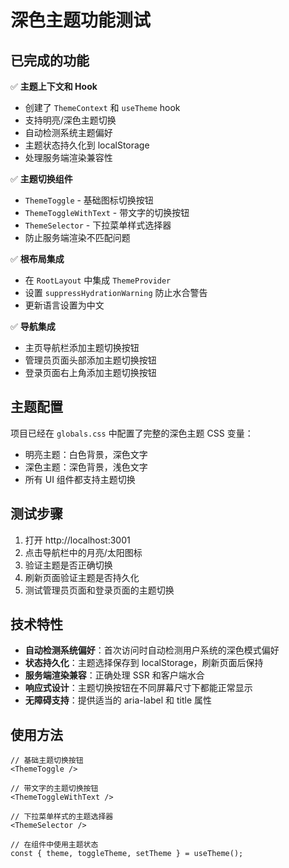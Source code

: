 # 深色主题功能测试

## 已完成的功能

✅ **主题上下文和 Hook**
- 创建了 `ThemeContext` 和 `useTheme` hook
- 支持明亮/深色主题切换
- 自动检测系统主题偏好
- 主题状态持久化到 localStorage
- 处理服务端渲染兼容性

✅ **主题切换组件**
- `ThemeToggle` - 基础图标切换按钮
- `ThemeToggleWithText` - 带文字的切换按钮
- `ThemeSelector` - 下拉菜单样式选择器
- 防止服务端渲染不匹配问题

✅ **根布局集成**
- 在 `RootLayout` 中集成 `ThemeProvider`
- 设置 `suppressHydrationWarning` 防止水合警告
- 更新语言设置为中文

✅ **导航集成**
- 主页导航栏添加主题切换按钮
- 管理员页面头部添加主题切换按钮
- 登录页面右上角添加主题切换按钮

## 主题配置

项目已经在 `globals.css` 中配置了完整的深色主题 CSS 变量：

- 明亮主题：白色背景，深色文字
- 深色主题：深色背景，浅色文字
- 所有 UI 组件都支持主题切换

## 测试步骤

1. 打开 http://localhost:3001
2. 点击导航栏中的月亮/太阳图标
3. 验证主题是否正确切换
4. 刷新页面验证主题是否持久化
5. 测试管理员页面和登录页面的主题切换

## 技术特性

- **自动检测系统偏好**：首次访问时自动检测用户系统的深色模式偏好
- **状态持久化**：主题选择保存到 localStorage，刷新页面后保持
- **服务端渲染兼容**：正确处理 SSR 和客户端水合
- **响应式设计**：主题切换按钮在不同屏幕尺寸下都能正常显示
- **无障碍支持**：提供适当的 aria-label 和 title 属性

## 使用方法

```tsx
// 基础主题切换按钮
<ThemeToggle />

// 带文字的主题切换按钮
<ThemeToggleWithText />

// 下拉菜单样式的主题选择器
<ThemeSelector />

// 在组件中使用主题状态
const { theme, toggleTheme, setTheme } = useTheme();
```
